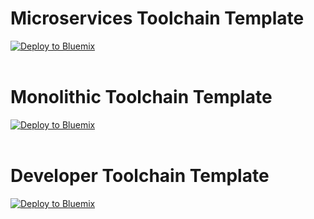 # Microservices Toolchain Template
<a href="https://console.ng.bluemix.net/devops/setup/deploy/?env_id=ibm:yp:us-south" target="_blank"><img src="http://bluemix.net/deploy/button.png" alt="Deploy to Bluemix"/><a/>
<br/><br/>

# Monolithic Toolchain Template
<a href="https://console.ng.bluemix.net/devops/setup/deploy?repository=https://github.com/sdevopsadm/tool_template_monolithic" target="_blank"><img src="http://bluemix.net/deploy/button.png" alt="Deploy to Bluemix"/><a/>
<br/><br/>

# Developer Toolchain Template
<a href="https://console.ng.bluemix.net/devops/setup/deploy?repository=https://github.com/sdevopsadm/tool_template_developer" target="_blank"><img src="http://bluemix.net/deploy/button.png" alt="Deploy to Bluemix"/><a/>
<br/><br/>
